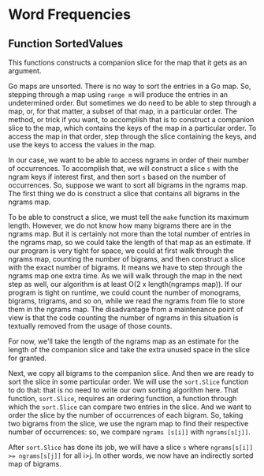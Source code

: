 # Word Frequencies

## Function SortedValues

This functions constructs a companion slice for the map that it gets as an argument.

Go maps are unsorted. There is no way to sort the entries in a Go map. So, stepping through a map using `range m` 
will produce the entries in an undetermined order. But sometimes we do need to be able to step through a map, or, 
for that matter, a subset of that map, in a particular order. The method, or trick if you want, to accomplish that is to
construct a companion slice to the map, which contains the keys of the map in a particular order. To access the map 
in that order, step through the slice containing the keys, and use the keys to access the values in the map.

In our case, we want to be able to access ngrams in order of their number of occurrences. To accomplish that, we 
will construct a slice `s` with the ngram keys if interest first, and then sort `s` based on the number of 
occurrences. So, suppose we want to sort all bigrams in the ngrams map. The first thing we do is construct a slice 
that contains all bigrams in the ngrams map.

To be able to construct a slice, we must tell the `make` function its 
maximum length. However, we do not know how many bigrams there are in the ngrams map. But it is certainly not more 
than the total number of entries in the ngrams map, so we could take the length of that map as an estimate. If our 
program is very tight for space, we could at first walk through the ngrams map, counting the number of bigrams, and 
then construct a slice with the exact number of bigrams. It means we have to step through the ngrams map one extra 
time. As we will walk through the map in the next step as well, our algorithm is at least O(2 x length(ngramps map)).
If our program is tight on runtime, we could count the number of monograms, bigrams, trigrams, and so on, while we 
read the ngrams from file to store them in the ngrams map. The disadvantage from a maintenance point of view is that 
the code counting the number of ngrams in this situation is textually removed from the usage of those counts.

For now, we'll take the length of the ngrams map as an estimate for the length of the companion slice and take the 
extra unused space in the slice for granted.

Next, we copy all bigrams to the companion slice. And then we are ready to sort the slice in some particular order. 
We will use the `sort.Slice` function to do that: that is no need to write our own sorting algorithm here. That 
function, `sort.Slice`, requires an ordering function, a function through which the `sort.Slice` can compare two 
entries in the slice. And we want to order the slice by the number of occurrences of each bigram. So, taking two 
bigrams from the slice, we use the ngram map to find their respective number of occurrences: so, we compare `ngrams
[s[i]]` with `ngrams[s[j]]`.

After `sort.Slice` has done its job, we will have a slice `s` where `ngrams[s[i]] >= ngrams[s[j]]` for all i>j. In 
other words, we now have an indirectly sorted map of bigrams.
